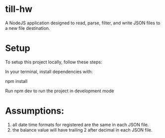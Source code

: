 # till-hw

A NodeJS application designed to read, parse, filter, and write JSON files to a new file destination.

# Setup

To setup this project locally, follow these steps:

In your terminal, install dependencies with:  

npm install 

Run npm dev to run the project in development mode 

# Assumptions: 
1) all date time formats for registered are the same in each JSON file.
2) the balance value will have trailing 2 after decimal in each JSON file. 